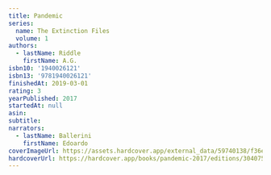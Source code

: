 ```yaml
---
title: Pandemic
series:
  name: The Extinction Files
  volume: 1
authors:
  - lastName: Riddle
    firstName: A.G.
isbn10: '1940026121'
isbn13: '9781940026121'
finishedAt: 2019-03-01
rating: 3
yearPublished: 2017
startedAt: null
asin:
subtitle:
narrators:
  - lastName: Ballerini
    firstName: Edoardo
coverImageUrl: https://assets.hardcover.app/external_data/59740138/f36e94c10ae90db7b3da3396c15f9e311db14ae5.jpeg
hardcoverUrl: https://hardcover.app/books/pandemic-2017/editions/30407599
---
```

